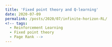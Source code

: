 ```yaml
---
title: 'Fixed point theory and Q-learning'
date: 2020-07-09
permalink: /posts/2020/07/infinite-horizon-RL/
<!-- tags:
  - Reinforcement Learning
  - Fixed point theory
  - Page Rank -->
---
```

